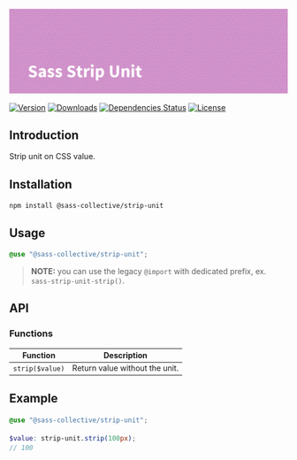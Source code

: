 ![Sass Strip Unit](.github/banner.png)

[![Version](https://flat.badgen.net/npm/v/@sass-collective/strip-unit)](https://www.npmjs.com/package/@sass-collective/strip-unit)
[![Downloads](https://flat.badgen.net/npm/dt/@sass-collective/strip-unit)](https://www.npmjs.com/package/@sass-collective/strip-unit)
[![Dependencies Status](https://david-dm.org/sass-collective/sass-collective/status.svg?style=flat-square&path=packages/strip-unit)](https://david-dm.org/sass-collective/sass-collective?path=packages/strip-unit)
[![License](https://flat.badgen.net/github/license/sass-collective/sass-collective)](https://flat.badgen.net/github/license/sass-collective/sass-collective)

## Introduction

Strip unit on CSS value.

## Installation

```shell
npm install @sass-collective/strip-unit
```

## Usage

```scss
@use "@sass-collective/strip-unit";
```
> **NOTE:** you can use the legacy `@import` with dedicated prefix, ex. `sass-strip-unit-strip()`.

## API

### Functions

| Function | Description |
| --- | --- |
| `strip($value)` | Return value without the unit. |

## Example

```scss
@use "@sass-collective/strip-unit";

$value: strip-unit.strip(100px);
// 100
```
